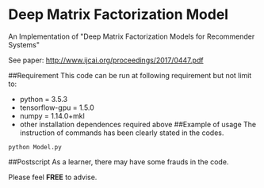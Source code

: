 # Deep Matrix Factorization Model
An Implementation of "Deep Matrix Factorization Models for Recommender Systems"

See paper: http://www.ijcai.org/proceedings/2017/0447.pdf

##Requirement
This code can be run at following requirement but not limit to:
- python = 3.5.3
- tensorflow-gpu = 1.5.0
- numpy = 1.14.0+mkl
- other installation dependences required above
##Example of usage
The instruction of commands has been clearly stated in the codes. 
```
python Model.py
```
##Postscript
As a learner, there may have some frauds in the code.

Please feel **FREE** to advise.